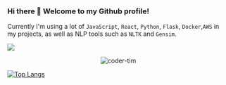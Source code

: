 ### Hi there 👋 Welcome to my Github profile!

Currently I'm using a lot of `JavaScript`, `React`, `Python`, `Flask`, `Docker`,`AWS` in my projects, as well as NLP tools such as `NLTK` and `Gensim`.


![](https://komarev.com/ghpvc/?username=coder-tim&color=blue)

<p align="center"><a><img align="center" src="https://github-readme-stats.vercel.app/api?username=coder-tim&show_icons=true&count_private=1" alt="coder-tim" /></a></p>

[![Top Langs](https://github-readme-stats.vercel.app/api/top-langs/?username=coder-tim)](https://github.com/anuraghazra/github-readme-stats)
